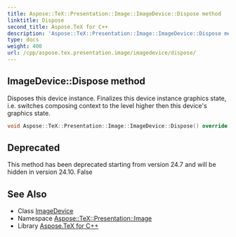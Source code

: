 ```yaml
---
title: Aspose::TeX::Presentation::Image::ImageDevice::Dispose method
linktitle: Dispose
second_title: Aspose.TeX for C++
description: 'Aspose::TeX::Presentation::Image::ImageDevice::Dispose method. Disposes this device instance. Finalizes this device instance graphics state, i.e. switches composing context to the level higher then this device''s graphics state in C++.'
type: docs
weight: 400
url: /cpp/aspose.tex.presentation.image/imagedevice/dispose/
---
```

## ImageDevice::Dispose method


Disposes this device instance. Finalizes this device instance graphics state, i.e. switches composing context to the level higher then this device's graphics state.

```cpp
void Aspose::TeX::Presentation::Image::ImageDevice::Dispose() override
```


## Deprecated
This method has been deprecated starting from version 24.7 and will be hidden in version 24.10. False 

## See Also

* Class [ImageDevice](../)
* Namespace [Aspose::TeX::Presentation::Image](../../)
* Library [Aspose.TeX for C++](../../../)

